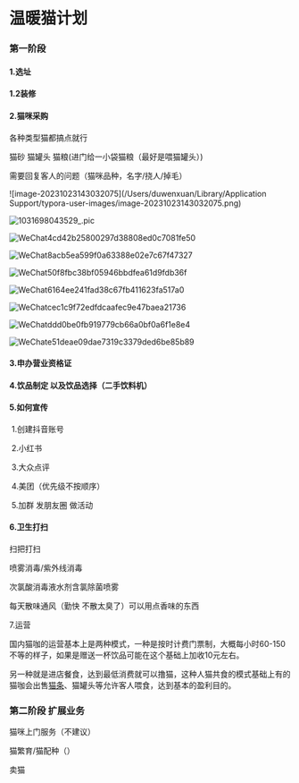 # 温暖猫计划

### 第一阶段

#### 1.选址

#### 1.2装修

#### 2.猫咪采购

各种类型猫都搞点就行

猫砂 猫罐头 猫粮(进门给一小袋猫粮（最好是喂猫罐头）)

需要回复客人的问题（猫咪品种，名字/挠人/掉毛）

![image-20231023143032075](/Users/duwenxuan/Library/Application Support/typora-user-images/image-20231023143032075.png)

![1031698043529_.pic](/Users/duwenxuan/Desktop/前端/front-endNote-git/杜为CTO梦想所奋斗/猫咪图片/1031698043529_.pic.jpg)

![WeChat4cd42b25800297d38808ed0c7081fe50](/Users/duwenxuan/Desktop/前端/front-endNote-git/杜为CTO梦想所奋斗/猫咪图片/WeChat4cd42b25800297d38808ed0c7081fe50.png)

![WeChat8acb5ea599f0a63388e02e7c67f47327](/Users/duwenxuan/Desktop/前端/front-endNote-git/杜为CTO梦想所奋斗/猫咪图片/WeChat8acb5ea599f0a63388e02e7c67f47327.png)

![WeChat50f8fbc38bf05946bbdfea61d9fdb36f](/Users/duwenxuan/Desktop/前端/front-endNote-git/杜为CTO梦想所奋斗/猫咪图片/WeChat50f8fbc38bf05946bbdfea61d9fdb36f.png)

![WeChat6164ee241fad38c67fb411623fa517a0](/Users/duwenxuan/Desktop/前端/front-endNote-git/杜为CTO梦想所奋斗/猫咪图片/WeChat6164ee241fad38c67fb411623fa517a0.png)

![WeChatcec1c9f72edfdcaafec9e47baea21736](/Users/duwenxuan/Desktop/前端/front-endNote-git/杜为CTO梦想所奋斗/猫咪图片/WeChatcec1c9f72edfdcaafec9e47baea21736.png)

![WeChatddd0be0fb919779cb66a0bf0a6f1e8e4](/Users/duwenxuan/Desktop/前端/front-endNote-git/杜为CTO梦想所奋斗/猫咪图片/WeChatddd0be0fb919779cb66a0bf0a6f1e8e4.png)

![WeChate51deae09dae7319c3379ded6be85b89](/Users/duwenxuan/Desktop/前端/front-endNote-git/杜为CTO梦想所奋斗/猫咪图片/WeChate51deae09dae7319c3379ded6be85b89.png)

#### 3.申办营业资格证

#### 4.饮品制定 以及饮品选择（二手饮料机）

#### 5.如何宣传

​	1.创建抖音账号

​    2.小红书

​	3.大众点评

​	4.美团（优先级不按顺序）

​	5.加群 发朋友圈 做活动 

#### 6.卫生打扫

扫把打扫

喷雾消毒/紫外线消毒

次氯酸消毒液水剂含氯除菌喷雾

每天散味通风（勤快 不散太臭了）可以用点香味的东西

7.运营

国内猫咖的运营基本上是两种模式，一种是按时计费门票制，大概每小时60-150不等的样子，如果是赠送一杯饮品可能在这个基础上加收10元左右。

另一种就是进店餐食，达到最低消费就可以撸猫，这种人猫共食的模式基础上有的猫咖会出售[猫条](https://www.zhihu.com/search?q=猫条&search_source=Entity&hybrid_search_source=Entity&hybrid_search_extra={"sourceType"%3A"article"%2C"sourceId"%3A"375111006"})、猫罐头等允许客人喂食，达到基本的盈利目的。



### 第二阶段 扩展业务

猫咪上门服务（不建议）

猫繁育/猫配种（）

卖猫